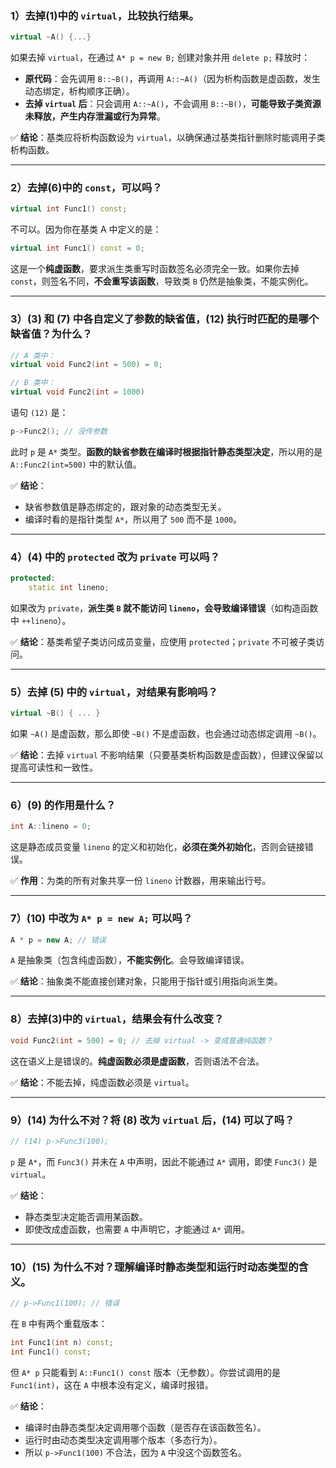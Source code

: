 

### **1）去掉(1)中的 `virtual`，比较执行结果。**

```cpp
virtual ~A() {...}
```

如果去掉 `virtual`，在通过 `A* p = new B;` 创建对象并用 `delete p;` 释放时：

* **原代码**：会先调用 `B::~B()`，再调用 `A::~A()`（因为析构函数是虚函数，发生动态绑定，析构顺序正确）。
* **去掉 `virtual` 后**：只会调用 `A::~A()`，不会调用 `B::~B()`，**可能导致子类资源未释放，产生内存泄漏或行为异常**。

✅ **结论**：基类应将析构函数设为 `virtual`，以确保通过基类指针删除时能调用子类析构函数。

---

### **2）去掉(6)中的 `const`，可以吗？**

```cpp
virtual int Func1() const;
```

不可以。因为你在基类 A 中定义的是：

```cpp
virtual int Func1() const = 0;
```

这是一个**纯虚函数**，要求派生类重写时函数签名必须完全一致。如果你去掉 `const`，则签名不同，**不会重写该函数**，导致类 `B` 仍然是抽象类，不能实例化。

---

### **3）(3) 和 (7) 中各自定义了参数的缺省值，(12) 执行时匹配的是哪个缺省值？为什么？**

```cpp
// A 类中：
virtual void Func2(int = 500) = 0;

// B 类中：
virtual void Func2(int = 1000)
```

语句 `(12)` 是：

```cpp
p->Func2(); // 没传参数
```

此时 `p` 是 `A*` 类型。**函数的缺省参数在编译时根据指针静态类型决定**，所以用的是 `A::Func2(int=500)` 中的默认值。

✅ **结论**：

* 缺省参数值是静态绑定的，跟对象的动态类型无关。
* 编译时看的是指针类型 `A*`，所以用了 `500` 而不是 `1000`。

---

### **4）(4) 中的 `protected` 改为 `private` 可以吗？**

```cpp
protected:
    static int lineno;
```

如果改为 `private`，**派生类 `B` 就不能访问 `lineno`，会导致编译错误**（如构造函数中 `++lineno`）。

✅ **结论**：基类希望子类访问成员变量，应使用 `protected`；`private` 不可被子类访问。

---

### **5）去掉 (5) 中的 `virtual`，对结果有影响吗？**

```cpp
virtual ~B() { ... }
```

如果 `~A()` 是虚函数，那么即使 `~B()` 不是虚函数，也会通过动态绑定调用 `~B()`。

✅ **结论**：去掉 `virtual` 不影响结果（只要基类析构函数是虚函数），但建议保留以提高可读性和一致性。

---

### **6）(9) 的作用是什么？**

```cpp
int A::lineno = 0;
```

这是静态成员变量 `lineno` 的定义和初始化，**必须在类外初始化**，否则会链接错误。

✅ **作用**：为类的所有对象共享一份 `lineno` 计数器，用来输出行号。

---

### **7）(10) 中改为 `A* p = new A;` 可以吗？**

```cpp
A * p = new A; // 错误
```

`A` 是抽象类（包含纯虚函数），**不能实例化**。会导致编译错误。

✅ **结论**：抽象类不能直接创建对象，只能用于指针或引用指向派生类。

---

### **8）去掉(3)中的 `virtual`，结果会有什么改变？**

```cpp
void Func2(int = 500) = 0; // 去掉 virtual -> 变成普通纯函数？
```

这在语义上是错误的。**纯虚函数必须是虚函数**，否则语法不合法。

✅ **结论**：不能去掉，纯虚函数必须是 `virtual`。

---

### **9）(14) 为什么不对？将 (8) 改为 `virtual` 后，(14) 可以了吗？**

```cpp
// (14) p->Func3(100);
```

`p` 是 `A*`，而 `Func3()` 并未在 `A` 中声明，因此不能通过 `A*` 调用，即使 `Func3()` 是 `virtual`。

✅ **结论**：

* 静态类型决定能否调用某函数。
* 即使改成虚函数，也需要 `A` 中声明它，才能通过 `A*` 调用。

---

### **10）(15) 为什么不对？理解编译时静态类型和运行时动态类型的含义。**

```cpp
// p->Func1(100); // 错误
```

在 `B` 中有两个重载版本：

```cpp
int Func1(int n) const;
int Func1() const;
```

但 `A* p` 只能看到 `A::Func1() const` 版本（无参数）。你尝试调用的是 `Func1(int)`，这在 `A` 中根本没有定义，编译时报错。

✅ **结论**：

* 编译时由静态类型决定调用哪个函数（是否存在该函数签名）。
* 运行时由动态类型决定调用哪个版本（多态行为）。
* 所以 `p->Func1(100)` 不合法，因为 `A` 中没这个函数签名。


